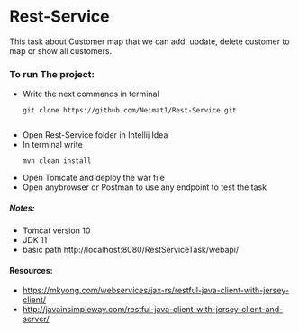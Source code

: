 # Rest-Service
This task about Customer map that we can add, update, delete customer to map or show all customers.

### To run The project:
* Write the next commands in terminal 
  ```
  git clone https://github.com/Neimat1/Rest-Service.git
 
  ```
* Open Rest-Service folder in Intellij Idea
* In terminal write
  ```
  mvn clean install
  ```
* Open Tomcate and deploy the war file
* Open anybrowser or Postman to use any endpoint to test the task 


##### Notes:
* Tomcat version 10
* JDK 11
* basic path http://localhost:8080/RestServiceTask/webapi/

#### Resources:
* https://mkyong.com/webservices/jax-rs/restful-java-client-with-jersey-client/
* http://javainsimpleway.com/restful-java-client-with-jersey-client-and-server/
